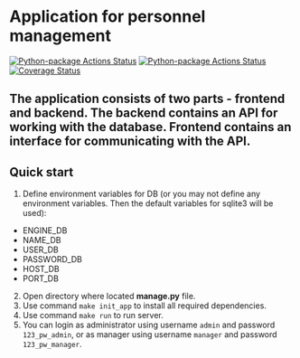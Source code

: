# Application for personnel management
[![Python-package Actions Status](https://github.com/akimov228aleksei/DRF/workflows/Linter/badge.svg?branch=prod)](https://github.com/akimov228aleksei/DRF/actions)
[![Python-package Actions Status](https://github.com/akimov228aleksei/DRF/workflows/Coverage/badge.svg?branch=prod)](https://github.com/akimov228aleksei/DRF/actions)
[![Coverage Status](https://coveralls.io/repos/github/akimov228aleksei/DRF/badge.svg?branch=prod)](https://coveralls.io/github/akimov228aleksei/DRF?branch=prod)

## The application consists of two parts - frontend and backend. The backend contains an API for working with the database. Frontend contains an interface for communicating with the API.

## Quick start
1. Define environment variables for DB (or you may not define any environment variables. Then the default variables for sqlite3 will be used):
  * ENGINE_DB
  * NAME_DB
  * USER_DB
  * PASSWORD_DB
  * HOST_DB
  * PORT_DB

2. Open directory where located __manage.py__ file.
3. Use command `make init_app` to install all required dependencies.
4. Use command `make run` to run server.
5. You can login as administrator using username `admin` and password `123_pw_admin`, or as manager using username `manager` and password `123_pw_manager`.

